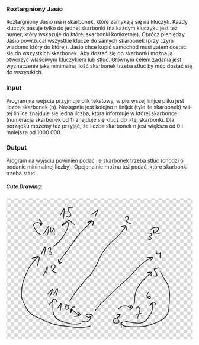 ### Roztargniony Jasio

Roztargniony Jasio ma n skarbonek, które zamykają się na kluczyk. Każdy kluczyk pasuje tylko do jednej skarbonki (na każdym kluczyku jest też numer, który wskazuje do której skarbonki konkretnie). Oprócz pieniędzy Jasio powrzucał wszystkie klucze do samych skarbonek (przy czym wiadomo który do której). Jasio chce kupić samochód musi zatem dostać się do wszystkich skarbonek. Aby dostać się do skarbonki można ją otworzyć właściwym kluczykiem lub stłuc. Głównym celem zadania jest wyznaczenie jaką minimalną ilość skarbonek trzeba stłuc by móc dostać się do wszystkich.

### Input

Program na wejściu przyjmuje plik tekstowy, w pierwszej linijce pliku jest liczba skarbonek (n). Następnie jest kolejno n linijek (tyle ile skarbonek) w i-tej linijce znajduje się jedna liczba, która informuje w której skarbonce (numeracja skarbonek od 1) znajduje się klucz do i-tej skarbonki.
Dla porządku możemy też przyjąć, że liczba skarbonek n jest większa od 0 i mniejsza od 1000 000.

### Output

Program na wyjściu powinien podać ile skarbonek trzeba stłuc (chodzi o podanie minimalnej liczby). Opcjonalnie można też podać, które skarbonki trzeba stłuc.

##### Cute Drawing:

![cute](cuteDrawingSmug.png)
